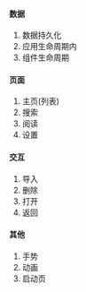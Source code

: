 #### 数据
1. 数据持久化
2. 应用生命周期内
3. 组件生命周期


#### 页面
1. 主页(列表)
2. 搜索
3. 阅读
4. 设置

#### 交互
1. 导入
2. 删除
3. 打开
4. 返回

#### 其他
1. 手势
2. 动画
3. 启动页